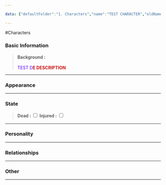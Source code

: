 ```yaml
---

data: {"defaultFolder":"1. Characters","name":"TEST CHARACTER","oldName":"TEST CHARACTER","contentType":"characters","template":{"BasicInformation":{"FullName":{"value":null,"type":"text"},"Age":{"value":null,"type":"text"},"Occupation":{"value":null,"type":"text"},"Background":{"value":"<p><span style=\"color: rgb(89, 0, 255)\">TEST D</span><span style=\"color: #cb1515\"><strong>E DESCRIPTION</strong></span></p>","type":"textarea"}},"Appearance":{"Description":{"value":null,"type":"textarea"},"Accessories":{"value":null,"type":"array:text"}},"State":{"Dead":{"value":false,"type":"boolean"},"Injured":{"value":false,"type":"boolean"}},"Personality":{"GeneralTraits":{"value":null,"type":"textarea"},"Strengths":{"value":null,"type":"array:text"},"Weaknesses":{"value":null,"type":"array:text"}},"Relationships":{"Family":{"value":null,"type":"array:text"},"FriendsAndAllies":{"value":null,"type":"array:text"},"EnemiesAndRivals":{"value":null,"type":"array:text"},"RomanticInterests":{"value":null,"type":"array:text"}},"Other":{"Belongings":{"value":null,"type":"array:text"},"AdditionalNotes":{"value":null,"type":"textarea"}}}}

---
```


#Characters

### Basic Information
> <span style='display: inline-flex;font-weight: bold;white-space: nowrap;overflow: hidden;margin: 3px 0px;'>Background : </span> <span class='content-creation-textarea'><span><p><span style="color: rgb(89, 0, 255)">TEST D</span><span style="color: #cb1515"><strong>E DESCRIPTION</strong></span></p></span> 
</span>


---
### Appearance

---
### State
> <span style='display: inline-flex;font-weight: bold;white-space: nowrap;overflow: hidden;margin: 3px 0px;'>Dead : </span>  <input type="checkbox" >
> <span style='display: inline-flex;font-weight: bold;white-space: nowrap;overflow: hidden;margin: 3px 0px;'>Injured : </span>  <input type="checkbox" >

---
### Personality

---
### Relationships

---
### Other

---
